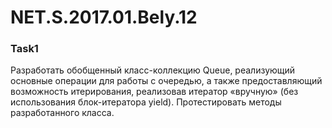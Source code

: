 # NET.S.2017.01.Bely.12


### Task1

Разработать обобщенный класс-коллекцию Queue, реализующий основные операции для работы с очередью, а также предоставляющий
возможность итерирования, реализовав итератор «вручную» (без использования блок-итератора yield). 
Протестировать методы разработанного класса.
